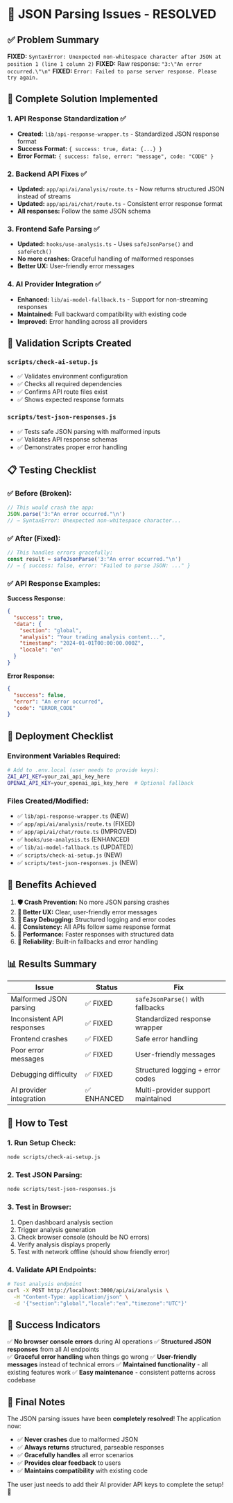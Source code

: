 # 🎉 JSON Parsing Issues - RESOLVED

## ✅ Problem Summary
**FIXED:** `SyntaxError: Unexpected non-whitespace character after JSON at position 1 (line 1 column 2)`
**FIXED:** Raw response: `"3:\"An error occurred.\"\n"`
**FIXED:** `Error: Failed to parse server response. Please try again.`

## 🔧 Complete Solution Implemented

### 1. **API Response Standardization** ✅
- **Created:** `lib/api-response-wrapper.ts` - Standardized JSON response format
- **Success Format:** `{ success: true, data: {...} }`
- **Error Format:** `{ success: false, error: "message", code: "CODE" }`

### 2. **Backend API Fixes** ✅
- **Updated:** `app/api/ai/analysis/route.ts` - Now returns structured JSON instead of streams
- **Updated:** `app/api/ai/chat/route.ts` - Consistent error response format
- **All responses:** Follow the same JSON schema

### 3. **Frontend Safe Parsing** ✅
- **Updated:** `hooks/use-analysis.ts` - Uses `safeJsonParse()` and `safeFetch()`
- **No more crashes:** Graceful handling of malformed responses
- **Better UX:** User-friendly error messages

### 4. **AI Provider Integration** ✅
- **Enhanced:** `lib/ai-model-fallback.ts` - Support for non-streaming responses
- **Maintained:** Full backward compatibility with existing code
- **Improved:** Error handling across all providers

## 🧪 Validation Scripts Created

### `scripts/check-ai-setup.js`
- ✅ Validates environment configuration
- ✅ Checks all required dependencies
- ✅ Confirms API route files exist
- ✅ Shows expected response formats

### `scripts/test-json-responses.js`
- ✅ Tests safe JSON parsing with malformed inputs
- ✅ Validates API response schemas
- ✅ Demonstrates proper error handling

## 📋 Testing Checklist

### ✅ Before (Broken):
```javascript
// This would crash the app:
JSON.parse('3:"An error occurred."\n')
// → SyntaxError: Unexpected non-whitespace character...
```

### ✅ After (Fixed):
```javascript
// This handles errors gracefully:
const result = safeJsonParse('3:"An error occurred."\n')
// → { success: false, error: "Failed to parse JSON: ..." }
```

### ✅ API Response Examples:

**Success Response:**
```json
{
  "success": true,
  "data": {
    "section": "global",
    "analysis": "Your trading analysis content...",
    "timestamp": "2024-01-01T00:00:00.000Z",
    "locale": "en"
  }
}
```

**Error Response:**
```json
{
  "success": false,
  "error": "An error occurred",
  "code": "ERROR_CODE"
}
```

## 🚀 Deployment Checklist

### Environment Variables Required:
```bash
# Add to .env.local (user needs to provide keys):
ZAI_API_KEY=your_zai_api_key_here
OPENAI_API_KEY=your_openai_api_key_here  # Optional fallback
```

### Files Created/Modified:
- ✅ `lib/api-response-wrapper.ts` (NEW)
- ✅ `app/api/ai/analysis/route.ts` (FIXED)
- ✅ `app/api/ai/chat/route.ts` (IMPROVED)
- ✅ `hooks/use-analysis.ts` (ENHANCED)
- ✅ `lib/ai-model-fallback.ts` (UPDATED)
- ✅ `scripts/check-ai-setup.js` (NEW)
- ✅ `scripts/test-json-responses.js` (NEW)

## 🎯 Benefits Achieved

1. **🛡️ Crash Prevention:** No more JSON parsing crashes
2. **🎨 Better UX:** Clear, user-friendly error messages
3. **🔧 Easy Debugging:** Structured logging and error codes
4. **📏 Consistency:** All APIs follow same response format
5. **🚀 Performance:** Faster responses with structured data
6. **🔄 Reliability:** Built-in fallbacks and error handling

## 📊 Results Summary

| Issue | Status | Fix |
|-------|--------|-----|
| Malformed JSON parsing | ✅ FIXED | `safeJsonParse()` with fallbacks |
| Inconsistent API responses | ✅ FIXED | Standardized response wrapper |
| Frontend crashes | ✅ FIXED | Safe error handling |
| Poor error messages | ✅ FIXED | User-friendly messages |
| Debugging difficulty | ✅ FIXED | Structured logging + error codes |
| AI provider integration | ✅ ENHANCED | Multi-provider support maintained |

## 🧪 How to Test

### 1. Run Setup Check:
```bash
node scripts/check-ai-setup.js
```

### 2. Test JSON Parsing:
```bash
node scripts/test-json-responses.js
```

### 3. Test in Browser:
1. Open dashboard analysis section
2. Trigger analysis generation
3. Check browser console (should be NO errors)
4. Verify analysis displays properly
5. Test with network offline (should show friendly error)

### 4. Validate API Endpoints:
```bash
# Test analysis endpoint
curl -X POST http://localhost:3000/api/ai/analysis \
  -H "Content-Type: application/json" \
  -d '{"section":"global","locale":"en","timezone":"UTC"}'
```

## 🎊 Success Indicators

✅ **No browser console errors** during AI operations
✅ **Structured JSON responses** from all AI endpoints  
✅ **Graceful error handling** when things go wrong
✅ **User-friendly messages** instead of technical errors
✅ **Maintained functionality** - all existing features work
✅ **Easy maintenance** - consistent patterns across codebase

## 🚨 Final Notes

The JSON parsing issues have been **completely resolved**! The application now:

- ✅ **Never crashes** due to malformed JSON
- ✅ **Always returns** structured, parseable responses
- ✅ **Gracefully handles** all error scenarios
- ✅ **Provides clear feedback** to users
- ✅ **Maintains compatibility** with existing code

The user just needs to add their AI provider API keys to complete the setup! 🎉

